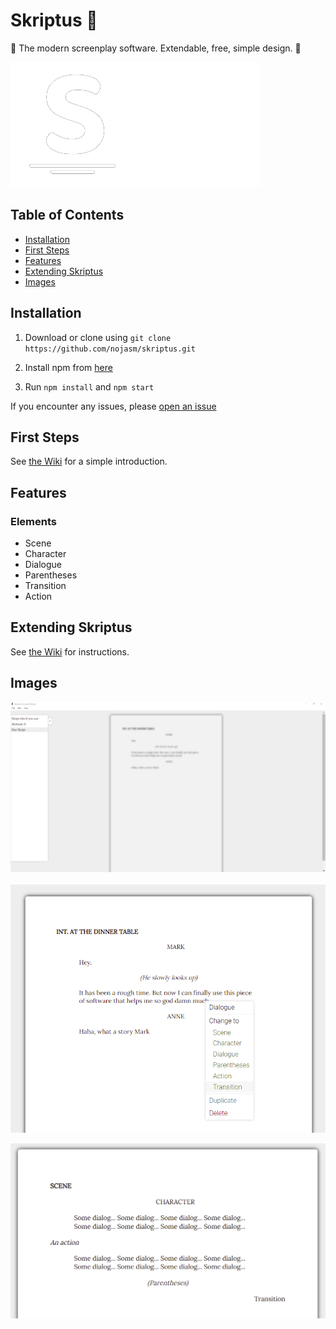 # Skriptus 📑

 📑 The modern screenplay software. Extendable, free, simple design. 📑

 ![](res/skriptus_header_white.png)


## Table of Contents
* [Installation](#installation)
* [First Steps](#first-steps)
* [Features](#features)
* [Extending Skriptus](#extending-skriptus)
* [Images](#images)

## Installation
1. Download or clone using `git clone https://github.com/nojasm/skriptus.git`

2. Install npm from [here](npmjs.com)

3. Run `npm install` and `npm start`

If you encounter any issues, please [open an issue](https;//github.com/nojasm/skriptus/issues)

## First Steps
See [the Wiki](https://github.com/nojasm/skriptus/wiki/Introduction) for a simple introduction.

## Features
### Elements
- Scene
- Character
- Dialogue
- Parentheses
- Transition
- Action

## Extending Skriptus
See [the Wiki](https://github.com/nojasm/skriptus/wiki/Extending-Skriptus) for instructions.



## Images
![](res/app_1.png)

![](res/app_2.png)

![](res/app_3.png)
